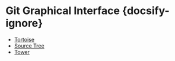 
# Git Graphical Interface {docsify-ignore}
- [Tortoise](https://code.google.com/p/tortoisegit)
- [Source Tree](https://www.sourcetreeapp.com)
- [Tower](http://www.git-tower.com/)